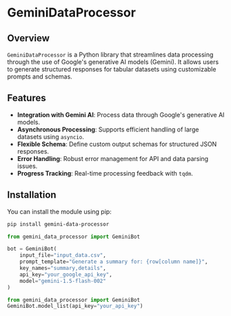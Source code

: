# GeminiDataProcessor

## Overview

`GeminiDataProcessor` is a Python library that streamlines data processing through the use of Google's generative AI models (Gemini). It allows users to generate structured responses for tabular datasets using customizable prompts and schemas.

## Features

- **Integration with Gemini AI**: Process data through Google's generative AI models.
- **Asynchronous Processing**: Supports efficient handling of large datasets using `asyncio`.
- **Flexible Schema**: Define custom output schemas for structured JSON responses.
- **Error Handling**: Robust error management for API and data parsing issues.
- **Progress Tracking**: Real-time processing feedback with `tqdm`.

## Installation

You can install the module using pip:

```bash
pip install gemini-data-processor
```

```python
from gemini_data_processor import GeminiBot

bot = GeminiBot(
    input_file="input_data.csv",
    prompt_template="Generate a summary for: {row[column name]}",
    key_names="summary,details",
    api_key="your_google_api_key",
    model="gemini-1.5-flash-002"
)
```
```python
from gemini_data_processor import GeminiBot
GeminiBot.model_list(api_key="your_api_key")
```